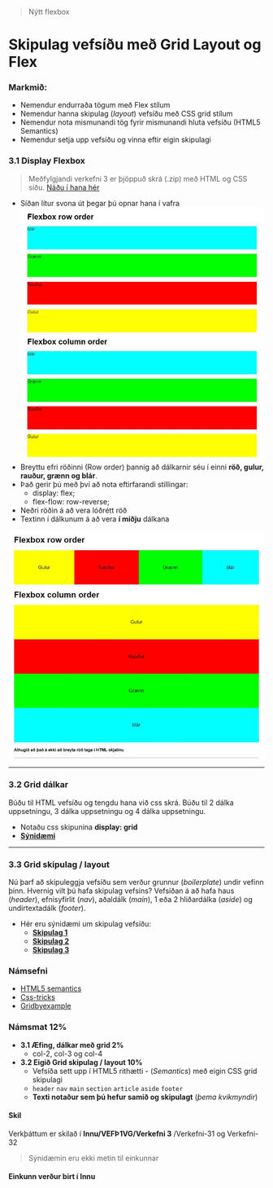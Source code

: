 > Nýtt flexbox

# Skipulag vefsíðu með Grid Layout og Flex

### Markmið:

- Nemendur endurraða tögum með Flex stílum
- Nemendur hanna skipulag (_layout_) vefsíðu með CSS grid stílum
- Nemendur nota mismunandi tög fyrir mismunandi hluta vefsíðu (HTML5 Semantics)
- Nemendur setja upp vefsíðu og vinna eftir eigin skipulagi

### 3.1 Display Flexbox

> Meðfylgjandi verkefni 3 er þjöppuð skrá (.zip) með HTML og CSS síðu. [Náðu í hana hér](Namsefni-3/verkefni-nemar.zip) 

- Síðan lítur svona út þegar þú opnar hana í vafra ![ekki flex](Namsefni-3/Flexbox/before.3.1.jpg)
- Breyttu efri röðinni (Row order) þannig að dálkarnir séu í einni **röð, gulur, rauður, grænn og blár**. 
- Það gerir þú með því að nota eftirfarandi stillingar:
  - display: flex;
  - flex-flow: row-reverse;
- Neðri röðin á að vera lóðrétt röð
- Textinn í dálkunum á að vera **í miðju** dálkana
 
![Flex](Namsefni-3/Flexbox/verk.3.1.jpg)

---

### 3.2 Grid dálkar 

Búðu til HTML vefsíðu og tengdu hana við css skrá.  Búðu til 2 dálka uppsetningu, 3 dálka uppsetningu og 4 dálka uppsetningu. 

- Notaðu css skipunina **display: grid**
- [**Sýnidæmi**](https://vefgrunnur.github.io/synidaemi/verkefni-3/verkefni-31/)

---

### 3.3 Grid skipulag / layout

Nú þarf að skipuleggja vefsíðu sem verður grunnur (_boilerplate_) undir vefinn þinn. Hvernig vilt þú hafa skipulag vefsins?
Vefsíðan á að hafa haus (_header_), efnisyfirlit (_nav_), aðaldálk (_main_), 1 eða 2 hliðardálka (_aside_)  og undirtextadálk (_footer_).  


- Hér eru sýnidæmi um skipulag vefsíðu: 
  - [**Skipulag 1**](https://vefgrunnur.github.io/synidaemi/verkefni-3/verkefni-32/)
  - [**Skipulag 2**](https://vefgrunnur.github.io/synidaemi/verkefni-3/verkefni-33/)
  - [**Skipulag 3**](https://vefgrunnur.github.io/synidaemi/verkefni-3/verkefni-34/)


### Námsefni

* [HTML5 semantics](https://github.com/vefgrunnur/23-verkefni-s1/blob/main/Verkefni-3/Namsefni-3/semantic.html)
* [Css-tricks](https://css-tricks.com/snippets/css/complete-guide-grid/)
* [Gridbyexample](https://gridbyexample.com/examples/)

### Námsmat 12%

- **3.1 Æfing, dálkar með grid 2%** 
  - col-2, col-3 og col-4
- **3.2 Eigið Grid skipulag / layout 10%**
  - Vefsíða sett upp í HTML5 rithætti - (_Semantics_) með eigin CSS grid skipulagi
  - `header` `nav` `main` `section` `article` `aside` `footer`
  - **Texti notaður sem þú hefur samið og skipulagt** (_þema kvikmyndir_) 
  
#### Skil

Verkþáttum er skilað í  **Innu/VEFÞ1VG/Verkefni 3** /Verkefni-31 og Verkefni-32

> Sýnidæmin eru ekki metin til einkunnar

#### Einkunn verður birt í Innu
